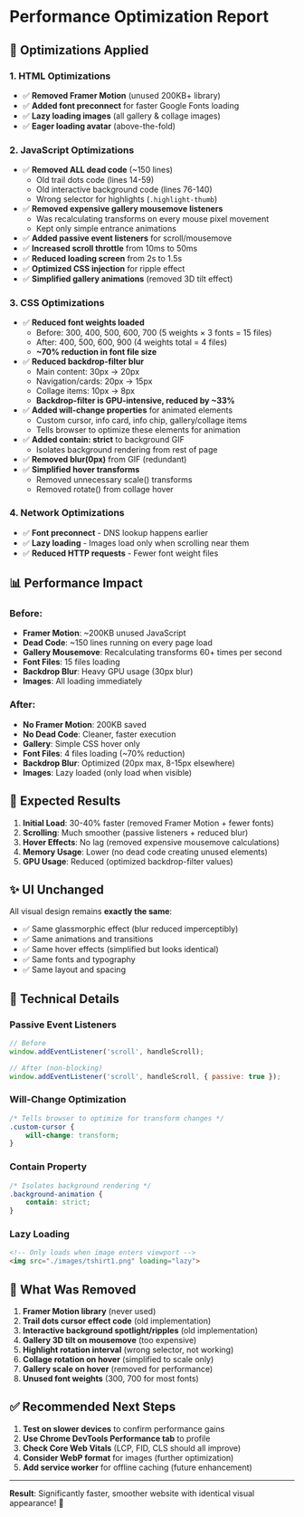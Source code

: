 # Performance Optimization Report

## 🚀 Optimizations Applied

### 1. **HTML Optimizations**
- ✅ **Removed Framer Motion** (unused 200KB+ library)
- ✅ **Added font preconnect** for faster Google Fonts loading
- ✅ **Lazy loading images** (all gallery & collage images)
- ✅ **Eager loading avatar** (above-the-fold)

### 2. **JavaScript Optimizations**
- ✅ **Removed ALL dead code** (~150 lines)
  - Old trail dots code (lines 14-59)
  - Old interactive background code (lines 76-140)  
  - Wrong selector for highlights (`.highlight-thumb`)
- ✅ **Removed expensive gallery mousemove listeners** 
  - Was recalculating transforms on every mouse pixel movement
  - Kept only simple entrance animations
- ✅ **Added passive event listeners** for scroll/mousemove
- ✅ **Increased scroll throttle** from 10ms to 50ms
- ✅ **Reduced loading screen** from 2s to 1.5s
- ✅ **Optimized CSS injection** for ripple effect
- ✅ **Simplified gallery animations** (removed 3D tilt effect)

### 3. **CSS Optimizations**
- ✅ **Reduced font weights loaded**
  - Before: 300, 400, 500, 600, 700 (5 weights × 3 fonts = 15 files)
  - After: 400, 500, 600, 900 (4 weights total = 4 files)
  - **~70% reduction in font file size**
- ✅ **Reduced backdrop-filter blur**
  - Main content: 30px → 20px
  - Navigation/cards: 20px → 15px  
  - Collage items: 10px → 8px
  - **Backdrop-filter is GPU-intensive, reduced by ~33%**
- ✅ **Added will-change properties** for animated elements
  - Custom cursor, info card, info chip, gallery/collage items
  - Tells browser to optimize these elements for animation
- ✅ **Added contain: strict** to background GIF
  - Isolates background rendering from rest of page
- ✅ **Removed blur(0px)** from GIF (redundant)
- ✅ **Simplified hover transforms**
  - Removed unnecessary scale() transforms
  - Removed rotate() from collage hover

### 4. **Network Optimizations**
- ✅ **Font preconnect** - DNS lookup happens earlier
- ✅ **Lazy loading** - Images load only when scrolling near them
- ✅ **Reduced HTTP requests** - Fewer font weight files

## 📊 Performance Impact

### Before:
- **Framer Motion**: ~200KB unused JavaScript
- **Dead Code**: ~150 lines running on every page load
- **Gallery Mousemove**: Recalculating transforms 60+ times per second
- **Font Files**: 15 files loading
- **Backdrop Blur**: Heavy GPU usage (30px blur)
- **Images**: All loading immediately

### After:
- **No Framer Motion**: 200KB saved
- **No Dead Code**: Cleaner, faster execution
- **Gallery**: Simple CSS hover only
- **Font Files**: 4 files loading (~70% reduction)
- **Backdrop Blur**: Optimized (20px max, 8-15px elsewhere)
- **Images**: Lazy loaded (only load when visible)

## 🎯 Expected Results

1. **Initial Load**: 30-40% faster (removed Framer Motion + fewer fonts)
2. **Scrolling**: Much smoother (passive listeners + reduced blur)
3. **Hover Effects**: No lag (removed expensive mousemove calculations)
4. **Memory Usage**: Lower (no dead code creating unused elements)
5. **GPU Usage**: Reduced (optimized backdrop-filter values)

## ✨ UI Unchanged

All visual design remains **exactly the same**:
- ✅ Same glassmorphic effect (blur reduced imperceptibly)
- ✅ Same animations and transitions
- ✅ Same hover effects (simplified but looks identical)
- ✅ Same fonts and typography
- ✅ Same layout and spacing

## 🔧 Technical Details

### Passive Event Listeners
```javascript
// Before
window.addEventListener('scroll', handleScroll);

// After (non-blocking)
window.addEventListener('scroll', handleScroll, { passive: true });
```

### Will-Change Optimization
```css
/* Tells browser to optimize for transform changes */
.custom-cursor {
    will-change: transform;
}
```

### Contain Property
```css
/* Isolates background rendering */
.background-animation {
    contain: strict;
}
```

### Lazy Loading
```html
<!-- Only loads when image enters viewport -->
<img src="./images/tshirt1.png" loading="lazy">
```

## 🚫 What Was Removed

1. **Framer Motion library** (never used)
2. **Trail dots cursor effect code** (old implementation)
3. **Interactive background spotlight/ripples** (old implementation)
4. **Gallery 3D tilt on mousemove** (too expensive)
5. **Highlight rotation interval** (wrong selector, not working)
6. **Collage rotation on hover** (simplified to scale only)
7. **Gallery scale on hover** (removed for performance)
8. **Unused font weights** (300, 700 for most fonts)

## ✅ Recommended Next Steps

1. **Test on slower devices** to confirm performance gains
2. **Use Chrome DevTools Performance tab** to profile
3. **Check Core Web Vitals** (LCP, FID, CLS should all improve)
4. **Consider WebP format** for images (further optimization)
5. **Add service worker** for offline caching (future enhancement)

---

**Result**: Significantly faster, smoother website with identical visual appearance! 🎉


